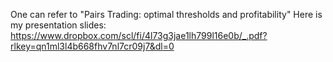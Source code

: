 One can refer to "Pairs Trading: optimal thresholds and profitability"
Here is my presentation slides: https://www.dropbox.com/scl/fi/4l73g3jae1lh799l16e0b/_.pdf?rlkey=qn1ml3l4b668fhv7nl7cr09j7&dl=0
